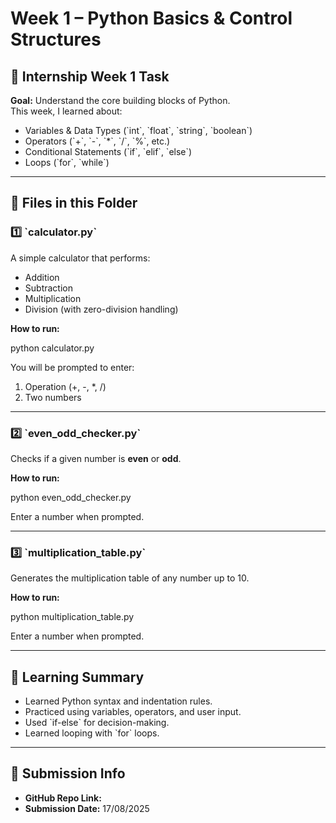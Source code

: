 # Week 1 – Python Basics & Control Structures

## 📅 Internship Week 1 Task
**Goal:** Understand the core building blocks of Python.  
This week, I learned about:
- Variables & Data Types (\`int\`, \`float\`, \`string\`, \`boolean\`)
- Operators (\`+\`, \`-\`, \`*\`, \`/\`, \`%\`, etc.)
- Conditional Statements (\`if\`, \`elif\`, \`else\`)
- Loops (\`for\`, \`while\`)

---

## 📂 Files in this Folder

### 1️⃣ \`calculator.py\`
A simple calculator that performs:
- Addition
- Subtraction
- Multiplication
- Division (with zero-division handling)

**How to run:**

python calculator.py

You will be prompted to enter:
1. Operation (+, -, *, /)
2. Two numbers

---

### 2️⃣ \`even_odd_checker.py\`
Checks if a given number is **even** or **odd**.

**How to run:**

python even_odd_checker.py

Enter a number when prompted.

---

### 3️⃣ \`multiplication_table.py\`
Generates the multiplication table of any number up to 10.

**How to run:**

python multiplication_table.py

Enter a number when prompted.

---

## 📝 Learning Summary
- Learned Python syntax and indentation rules.
- Practiced using variables, operators, and user input.
- Used \`if-else\` for decision-making.
- Learned looping with \`for\` loops.

---

## 📌 Submission Info
- **GitHub Repo Link:** 
- **Submission Date:** 17/08/2025
